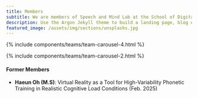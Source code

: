 ```yaml
---
title: Members
subtitle: We are members of Speech and Mind Lab at the School of Digital Humanities and Computational Social Sciences and the Graduate School of Culture Technology, KAIST.
description: Use the Argon Jekyll theme to build a landing page, blog or complete website.
featured_image: /assets/img/sections/unsplashs.jpg
---
```







<!--```components/teams/team-carousel-4.html ```-->
{% include components/teams/team-carousel-4.html %}


<!--```components/teams/team-carousel-2.html ```-->
{% include components/teams/team-carousel-2.html %}



#### Former Members

- **Haeun Oh (M.S)**: Virtual Reality as a Tool for High-Variability Phonetic Training in Realistic Cognitive Load Conditions (Feb. 2025)


<!--
---
```components/teams/team-carousel-3.html ```
{% include components/teams/team-carousel-3.html %}

---
```components/teams/team-carousel-1.html ```
{% include components/teams/team-carousel-1.html %}
-->